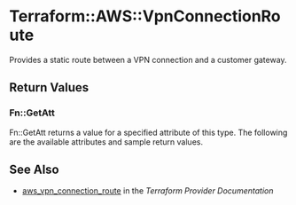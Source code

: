 # Terraform::AWS::VpnConnectionRoute

Provides a static route between a VPN connection and a customer gateway.

## Return Values

### Fn::GetAtt

Fn::GetAtt returns a value for a specified attribute of this type. The following are the available attributes and sample return values.

## See Also

* [aws_vpn_connection_route](https://www.terraform.io/docs/providers/aws/r/vpn_connection_route.html) in the _Terraform Provider Documentation_